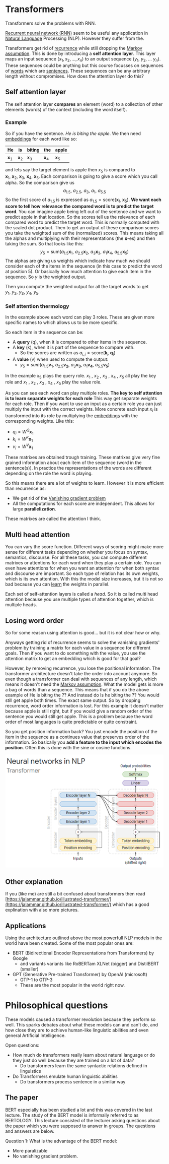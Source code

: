 # Transformers 

Transformers solve the problems with RNN.

[Recurrent neural network (RNN)](Recurrent%20neural%20network%20(RNN).md) seem to be useful any application in [Natural Language](../Languages/Natural%20languages.md) Processing (NLP). However they suffer from the.  

Transformers get rid of [recurrence](Recurrence.md) while still dropping the [Markov assumption](Markov%20assumption.md). This is done by introducing a **self attention layer**. This layer maps an input sequence $(x_{1}, x_{2}, ..., x_{n})$ to an output sequence ($y_1$, $y_2$, ... $y_n$). These sequences could be anything but this course focusses on sequences of [words](../Data/Words.md) which are [sentences](../Data/Sentences.md). These sequences can be any arbitrary length without compromises. How does the attention layer do this?

## Self attention layer
The self attention layer **compares** an element (word) to a collection of other elements (words) of the context (including the word itself).

### Example
So if you have the sentence. *He is biting the apple*. We then need [embeddings](../Semantic-Similarity/Embeddings.md) for each word like so:

| He      | is      | biting | the   | apple |
| ------- | ------- | ------ | ----- | ----- |
| $\mathbf{x}_{1}$ | $\mathbf{x}_{2}$ | $\mathbf{x}_3$  | $\mathbf{x}_4$ | $\mathbf{x}_5$ |

and lets say the target element is apple then $x_{5}$ is compared to $\mathbf{x}_{1},~\mathbf{x}_{2},~\mathbf{x}_{3},~\mathbf{x}_{4},~\mathbf{x}_{5}$. Each comparison is going to give a score which you call alpha. So the comparison give us $$a_{1.5},~a_{2.5},~a_{3},~a_{1},~a_{5.5}$$
So the first score of $a_{1.5}$ is expressed as $a_{1.5} = \text{score}(\mathbf{x}_{1}, \mathbf{x}_{5})$. **We want each score to tell how relevance the compared word is to predict the target word**. You can imagine apple being left out of the sentence and we want to predict apple in that location. So the scores tell us the relevance of each compared word to predict the target word. This is normally computed with the scaled dot product. Then to get an output of these comparison scores you take the weighted sum of the (normalized) scores. This means taking all the alphas and multiplying with their representations (the $\mathbf{x}$-es) and then taking the sum. So that looks like this: $$y_{5} = \text{sum}(a_{1.5}\mathbf{x}_1,~a_{2.5}\mathbf{x}_{2},~a_{3}\mathbf{x}_{3},~a_{1}\mathbf{x}_{4},~a_{5.5}\mathbf{x}_{5})$$
The alphas are giving us weights which indicate how much we should consider each of the items in the sequence (in this case to predict the word at position 5). Or basically how much attention to give each item in the sequence. So $y$ is the weighted output. 

Then you compute the weighted output for all the target words to get $y_{1},~y_{2},~y_{3},~y_{4},~y_{5}$. 


### Self attention thermology
In the example above each word can play 3 roles. These are given more specific names to which allows us to be more specific. 

So each item in the sequence can be:
- A **query** (q), when it is compared to other items in the sequence. 
- A **key** (k), when it is part of the sequence to compare with. 
	- So the scores are written as $a_{i,j} = \text{score}(\mathbf{k}_{i},\mathbf{q}_{j})$
- A **value** (v) when used to compute the output:
	- $y_{5} = sum(a_{1.5}\mathbf{v_1},~a_{2.5}\mathbf{v_{2}},~a_{3}\mathbf{v_{3}},~a_{1}\mathbf{v_{4}},~a_{5.5}\mathbf{v_{5}})$

In the example $x_{5}$ plays the query role.  $x_{1}$ , $x_{2}$ , $x_3$  , $x_4$  , $x_5$ all play the key role and  $x_{1}$ , $x_{2}$ , $x_3$  , $x_4$  , $x_5$ play the value role. 

As you can see each word can play multiple roles. **The key to self attention is to learn separate weights for each role** This way get separate weights for each role. Then if you want to use an input as a certain role you can just multiply the input with the correct weights. More concrete each input $x_i$ is transformed into its role by multiplying the [embeddings](../Semantic-Similarity/Embeddings.md) with the corresponding weights. Like this:

- $q_{i}=W^Q\mathbf{x}_1$
- $k_{i}=W^K\mathbf{x}_1$
- $v_{i}=W^V\mathbf{x}_1$

These matrixes are obtained trough training. These matrixes give very fine grained information about each item of the sequence (word in the sentence(s)). In practice the representations of the words are different depending on the role the word is playing. 

So this means there are a lot of weights to learn. However it is more efficient than recurrence as: 
- We get rid of the [Vanishing gradient problem](Vanishing%20gradient%20problem.md) 
- All the computations for each score are independent. This allows for large **parallelization**.

These matrixes are called the attention I think. 

## Multi head attention 
You can vary the score function. Different ways of scoring might make more sense for different tasks depending on whether you focus on syntax, semantics, discourse. For all these tasks, you can compute different matrixes or attentions for each word when they play a certain role. You can even have attentions for when you want an attention for when both syntax and discourse are important. So each type of relation has its own weights, which is its own attention. With this the model size increases, but it is not so bad because you can [learn](../Other/Learning.md) the weights in parallel. 

Each set of self-attention layers is called a *head*. So it is called multi head attention because you use multiple types of attention together, which is multiple heads.

## Losing word order
So for some reason using attention is good... but it is not clear how or why. 

Anyways getting rid of recurrence seems to solve the vanishing gradients' problem by training a matrix for each value in a sequence for different goals. Then if you want to do something with the value, you use the attention matrix to get an embedding which is good for that goal? 

However, by removing recurrence, you lose the positional information. The transformer architecture doesn't take the order into account anymore. So even though a transformer can deal with sequences of any length, which means it doesn't need the [Markov assumption](Markov%20assumption.md). What the model gets is more a bag of words than a sequence. This means that if you do the above example of He is biting the ?? And instead do Is he biting the ?? You would still get apple both times. The exact same output. So by dropping recurrence, word order information is lost. For this example it doesn't matter because apple is still right, but if you would give a random order of the sentence you would still get apple. This is a problem because the word order of most languages is quite predictable or quite constraint.

So you get position information back?  You just encode the position of the item in the sequence as a continues value that preserves order of the information. So basically you **add a feature to the input which encodes the position**. Often this is done with the sine or cosine functions. 

![Transformer slide from the guest lecture](../images/Pasted%20image%2020220605011623.png)

## Other explanation 
If you (like me) are still a bit confused about transformers then read [https://jalammar.github.io/illustrated-transformer/](https://jalammar.github.io/illustrated-transformer/) which has a good explination with also more pictures. 

## Applications 
Using the architecture outlined above the most powerfull NLP models in the world have been created. Some of the most popular ones are:
- BERT (Bidirectional Encoder Representations from Transformers) by Google
	- and variants variants like RoBERTam XLNet (bigger) and DistilBERT (smaller)
- GPT (Generative Pre-trained Transformer) by OpenAI (microsoft) 
	- GTP-1 to GTP-3 
	- These are the most popular in the world right now.


# Philosophical questions 
These models caused a transformer revolution because they perform so well. This sparks debates about what these models can and can't do, and how close they are to achieve human-like linguistic abilities and even general Artificial Intelligence. 

Open questions:
- How much do transformers really learn about natural language or do they just do well because they are trained on a lot of data?
	- Do transformers learn the same syntactic relations defined in linguistics 
- Do Transformers emulate human linguistic abilities 
	- Do transformers process sentence in a similar way


## The paper
BERT especially has been studied a lot and this was covered in the last lecture. The study of the BERT model is informally referred to as BERTOLOGY. This lecture consisted of the lecturer asking questions about the paper which you were supposed to answer in groups. The questions and answers are below.

Question 1: What is the advantage of the BERT model:
- More paralizable 
- No vanishing gradient problem. 


